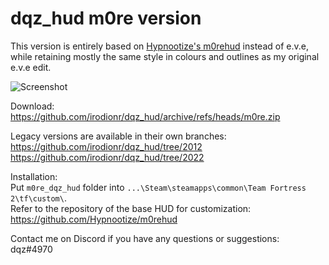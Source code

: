 # dqz_hud m0re version
This version is entirely based on [Hypnootize's m0rehud](https://github.com/Hypnootize/m0rehud) instead of e.v.e, while retaining mostly the same style in colours and outlines as my original e.v.e edit.

![Screenshot](https://i.imgur.com/C8EdHD7.jpeg)

Download: https://github.com/irodionr/dqz_hud/archive/refs/heads/m0re.zip  

Legacy versions are available in their own branches:  
https://github.com/irodionr/dqz_hud/tree/2012  
https://github.com/irodionr/dqz_hud/tree/2022

Installation:  
Put `m0re_dqz_hud` folder into `...\Steam\steamapps\common\Team Fortress 2\tf\custom\`.  
Refer to the repository of the base HUD for customization: https://github.com/Hypnootize/m0rehud

Contact me on Discord if you have any questions or suggestions:  
dqz#4970

